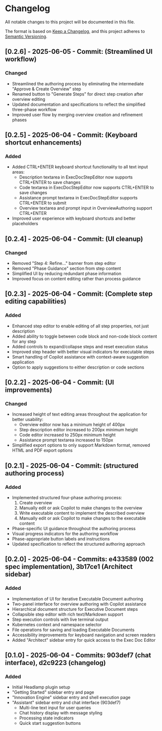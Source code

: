 # Changelog

All notable changes to this project will be documented in this file.

The format is based on [Keep a Changelog](https://keepachangelog.com/en/1.0.0/),
and this project adheres to [Semantic Versioning](https://semver.org/spec/v2.0.0.html).

## [0.2.6] - 2025-06-05 - Commit: (Streamlined UI workflow)

### Changed
- Streamlined the authoring process by eliminating the intermediate "Approve & Create Overview" step
- Renamed button to "Generate Steps" for direct step creation after overview editing
- Updated documentation and specifications to reflect the simplified three-phase workflow
- Improved user flow by merging overview creation and refinement phases

## [0.2.5] - 2025-06-04 - Commit: (Keyboard shortcut enhancements)

### Added
- Added CTRL+ENTER keyboard shortcut functionality to all text input areas:
  - Description textarea in ExecDocStepEditor now supports CTRL+ENTER to save changes
  - Code textarea in ExecDocStepEditor now supports CTRL+ENTER to save changes
  - Assistance prompt textarea in ExecDocStepEditor supports CTRL+ENTER to submit
  - Overview textarea and prompt input in OverviewAuthoring support CTRL+ENTER
- Improved user experience with keyboard shortcuts and better placeholders

## [0.2.4] - 2025-06-04 - Commit: (UI cleanup)

### Changed
- Removed "Step 4: Refine..." banner from step editor
- Removed "Phase Guidance" section from step content
- Simplified UI by reducing redundant phase information
- Improved focus on content editing rather than process guidance

## [0.2.3] - 2025-06-04 - Commit: (Complete step editing capabilities)

### Added
- Enhanced step editor to enable editing of all step properties, not just description
- Added ability to toggle between code block and non-code block content for any step
- Added controls to expand/collapse steps and reset execution status
- Improved step header with better visual indicators for executable steps
- Smart handling of Copilot assistance with context-aware suggestion application
- Option to apply suggestions to either description or code sections

## [0.2.2] - 2025-06-04 - Commit: (UI improvements)

### Changed
- Increased height of text editing areas throughout the application for better usability:
  - Overview editor now has a minimum height of 400px
  - Step description editor increased to 200px minimum height
  - Code editor increased to 250px minimum height
  - Assistance prompt textarea increased to 150px
- Simplified export options to only support Markdown format, removed HTML and PDF export options

## [0.2.1] - 2025-06-04 - Commit: (structured authoring process)

### Added
- Implemented structured four-phase authoring process:
  1. Create overview
  2. Manually edit or ask Copilot to make changes to the overview
  3. Write executable content to implement the described overview
  4. Manually edit or ask Copilot to make changes to the executable content
- Phase-specific UI guidance throughout the authoring process
- Visual progress indicators for the authoring workflow
- Phase-appropriate button labels and instructions
- Updated specification to reflect the structured authoring approach

## [0.2.0] - 2025-06-04 - Commits: e433589 (002 spec implementation), 3b17ce1 (Architect sidebar)

### Added
- Implementation of UI for iterative Executable Document authoring
- Two-panel interface for overview authoring with Copilot assistance
- Hierarchical document structure for Executive Document steps
- Collapsible step editor with rich text/Markdown support
- Step execution controls with live terminal output
- Kubernetes context and namespace selector
- File operations for saving and loading Executable Documents
- Accessibility improvements for keyboard navigation and screen readers
- Added "Architect" sidebar entry for quick access to the Exec Doc Editor

## [0.1.0] - 2025-06-04 - Commits: 903def7 (chat interface), d2c9223 (changelog)

### Added
- Initial Headlamp plugin setup
- "Getting Started" sidebar entry and page
- "Innovation Engine" sidebar entry and shell execution page
- "Assistant" sidebar entry and chat interface (903def7)
  - Multi-line text input for user queries
  - Chat history display with message styling
  - Processing state indicators
  - Quick start suggestion buttons
